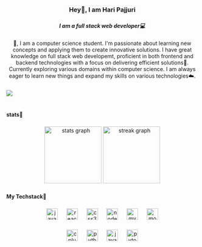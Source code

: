 <h3 align="center">Hey👋, I am Hari Pajjuri</h3>

###

<h5 align="center">I am a full stack web developer💻</h5>

###

<p align="center">👋, I am a computer science student.  I'm passionate about learning new concepts and applying them to create innovative solutions. I have great knowledge on full stack web developemt, proficient in both frontend and backend technologies with a focus on delivering efficient solutions🌴. Currently exploring various domains within computer science. I am always eager to learn new things and expand my skills on various technologies☁️.</p>

###

<div align="left">
  <img src="https://visitor-badge.laobi.icu/badge?page_id=haripajjuri.haripajjuri&"  />
</div>

<br/>

###

<h4 align="left">stats👾</h4>

###

<div align="center">
  <img src="https://github-readme-stats.vercel.app/api?username=haripajjuri&hide_title=false&hide_rank=false&show_icons=true&include_all_commits=true&count_private=true&disable_animations=false&theme=nord&locale=en&hide_border=true&order=1" height="150" alt="stats graph"  />
  <img src="https://streak-stats.demolab.com?user=haripajjuri&locale=en&mode=daily&theme=nord&hide_border=true&border_radius=5&order=3" height="150" alt="streak graph"  />
</div>

###

<h4 align="left">My Techstack🤖</h4>

###

<div align="center">
  <img src="https://cdn.jsdelivr.net/gh/devicons/devicon/icons/javascript/javascript-original.svg" height="30" alt="javascript logo"  />
  <img width="15" />
  <img src="https://cdn.jsdelivr.net/gh/devicons/devicon/icons/react/react-original.svg" height="30" alt="react logo"  />
  <img width="15" />
  <img src="https://cdn.jsdelivr.net/gh/devicons/devicon/icons/css3/css3-original.svg" height="30" alt="css3 logo"  />
  <img width="15" />
  <img src="https://cdn.jsdelivr.net/gh/devicons/devicon/icons/nodejs/nodejs-original.svg" height="30" alt="nodejs logo"  />
  <img width="15" />
  <img src="https://cdn.jsdelivr.net/gh/devicons/devicon/icons/mysql/mysql-original.svg" height="30" alt="mysql logo"  />
  <img width="15" />
  <img src="https://cdn.jsdelivr.net/gh/devicons/devicon/icons/mongodb/mongodb-original.svg" height="30" alt="mongodb logo"  />
</div>

###

<div align="center">
  <img src="https://cdn.jsdelivr.net/gh/devicons/devicon/icons/cplusplus/cplusplus-original.svg" height="30" alt="cplusplus logo"  />
  <img width="15" />
  <img src="https://cdn.jsdelivr.net/gh/devicons/devicon/icons/python/python-original.svg" height="30" alt="python logo"  />
  <img width="15" />
  <img src="https://cdn.jsdelivr.net/gh/devicons/devicon/icons/java/java-original.svg" height="30" alt="java logo"  />
  <img width="15" />
  <img src="https://cdn.jsdelivr.net/gh/devicons/devicon/icons/pytorch/pytorch-original.svg" height="30" alt="pytorch logo"  />
</div>

###
